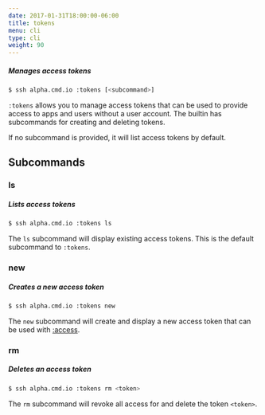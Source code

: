 ```yaml
---
date: 2017-01-31T18:00:00-06:00
title: tokens
menu: cli
type: cli
weight: 90
---
```

##### Manages access tokens

```sh
$ ssh alpha.cmd.io :tokens [<subcommand>]
```

`:tokens` allows you to manage access tokens that can be used to provide access to apps and users without a user account. The
builtin has subcommands for creating and deleting tokens.

If no subcommand is provided, it will list access tokens by default.

## Subcommands

### ls

##### Lists access tokens

```sh
$ ssh alpha.cmd.io :tokens ls
```

The `ls` subcommand will display existing access tokens. This is the default subcommand to `:tokens`.

### new

##### Creates a new access token

```sh
$ ssh alpha.cmd.io :tokens new
```

The `new` subcommand will create and display a new access token that can be used
with [:access](../access/).

### rm

##### Deletes an access token

```sh
$ ssh alpha.cmd.io :tokens rm <token>
```

The `rm` subcommand will revoke all access for and delete the token `<token>`.
